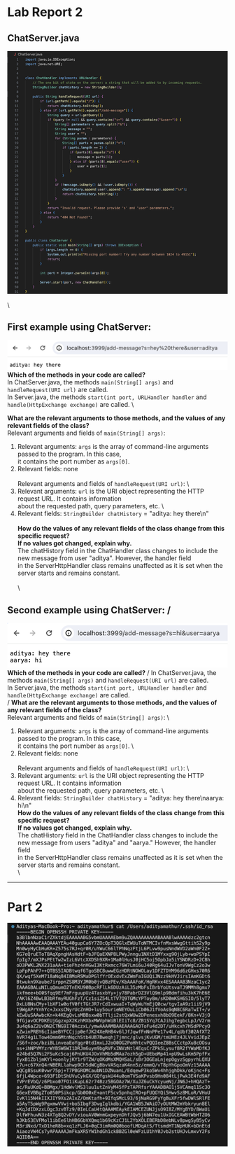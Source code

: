 # Lab Report 2
## ChatServer.java 
![Image](ChatServer.png)

\
## First example using ChatServer: 
![Image](sc1.png)
**Which of the methods in your code are called?** \
In ChatServer.java, the methods `main(String[] args)` and `handleRequest(URI url)` are called. \
In Server.java, the methods `start(int port, URLHandler handler` and `handle(HttpExchange exchange)` are called. \

**What are the relevant arguments to those methods, and the values of any relevant fields of the class?** \
Relevant arguments and fields of `main(String[] args)`: 
  1. Relevant arguments: `args` is the array of command-line arguments passed to the program. In this case, \
     it contains the port number as `args[0]`. 
  2. Relevant fields: none \
\
Relevant arguments and fields of `handleRequest(URI url)`: \
  1. Relevant arguments: `url` is the URI object representing the HTTP request URL. It contains information \
     about the requested path, query parameters, etc. \
  2. Relevant fields: `StringBuilder chatHistory` = "aditya: hey there\n" \
\
**How do the values of any relevant fields of the class change from this specific request? \
If no values got changed, explain why.** \
The chatHistory field in the ChatHandler class changes to include the new message from user "aditya". However, the handler field \
in the ServerHttpHandler class remains unaffected as it is set when the server starts and remains constant. \
\
\
## Second example using ChatServer: /
![Image](sc2.png) 
**Which of the methods in your code are called?** /
In ChatServer.java, the methods `main(String[] args)` and `handleRequest(URI url)` are called. \
In Server.java, the methods `start(int port, URLHandler handler` and `handle(HttpExchange exchange)` are called. \
/
**What are the relevant arguments to those methods, and the values of any relevant fields of the class?** \
Relevant arguments and fields of `main(String[] args)`: \
  1. Relevant arguments: `args` is the array of command-line arguments passed to the program. In this case, \
     it contains the port number as `args[0]`. \
  2. Relevant fields: none \
\
Relevant arguments and fields of `handleRequest(URI url)`: \
  1. Relevant arguments: `url` is the URI object representing the HTTP request URL. It contains information \
     about the requested path, query parameters, etc. \
  2. Relevant fields: `StringBuilder chatHistory` = "aditya: hey there\naarya: hi\n"
\
**How do the values of any relevant fields of the class change from this specific request? \
If no values got changed, explain why.** \
The chatHistory field in the ChatHandler class changes to include the new message from users "aditya" and "aarya." However, the handler field \
in the ServerHttpHandler class remains unaffected as it is set when the server starts and remains constant. \
\
---
# Part 2
![Image](pt2_1.png) 


